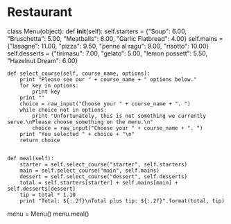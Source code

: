 # Restaurant
class Menu(object):
    def __init__(self):
        self.starters = {"Soup": 6.00, "Bruschetta": 5.00, "Meatballs": 8.00, "Garlic Flatbread": 4.00}
        self.mains = {"lasagne": 11.00, "pizza": 9.50, "penne al ragu": 9.00, "risotto": 10.00}
        self.desserts = {"tirimasu": 7.00, "gelato": 5.00, "lemon possett": 5.50, "Hazelnut Dream": 6.00}

    def select_course(self, course_name, options):
        print "Please see our " + course_name + " options below."
        for key in options:
            print key
        print ""
        choice = raw_input("Choose your " + course_name + ". ")
        while choice not in options:
            print "Unfortunately, this is not something we currently serve.\nPlease choose something on the menu.\n"
            choice = raw_input("Choose your " + course_name + ". ")
        print "You selected " + choice + "\n"
        return choice


    def meal(self):
        starter = self.select_course("starter", self.starters)
        main = self.select_course("main", self.mains)
        dessert = self.select_course("dessert", self.desserts)
        total = self.starters[starter] + self.mains[main] + self.desserts[dessert]
        tip = total * 1.10
        print "Total: ${:.2f}\nTotal plus tip: ${:.2f}".format(total, tip)


menu = Menu()
menu.meal()

